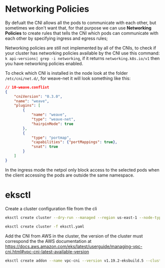 # Networking Policies

By defualt the CNI allows all the pods to communicate with each other, but sometimes we don't want that, for that purpose we can use **Networking Policies** to create rules that tells the CNI which pods can communicate with each other by specifying ingress and egress rules;

Networking policies are still not implemented by all of the CNIs, to check if your cluster has networking policies available by the CNI use this command: `k api-versions| grep -i networking`, if it returns `networking.k8s.io/v1` then you have networking policies enabled.

To check which CNI is installed in the node look at the folder `/etc/cni/net.d/`, for weave-net it will look something like this:

```json
// 10-weave.conflist
{
    "cniVersion": "0.3.0",
    "name": "weave",
    "plugins": [
        {
            "name": "weave",
            "type": "weave-net",
            "hairpinMode": true
        },
        {
            "type": "portmap",
            "capabilities": {"portMappings": true},
            "snat": true
        }
    ]
}
```

In the ingress mode the netpol only block access to the selected pods when the client accessing the pods are outside the same namespace.

# eksctl

Create a cluster configuration file from the cli

```bash
eksctl create cluster --dry-run --managed --region us-east-1 --node-type t3.medium --name pick --version 1.32 --nodes 2 --nodes-min 1 --nodes-max 3 --nodegroup-name pick-group > eksctl.yaml

eksctl create cluster -f eksctl.yaml
```

Add the CNI from AWS in the cluster, the version of the cluster must correspond the the AWS documentation at https://docs.aws.amazon.com/eks/latest/userguide/managing-vpc-cni.html#vpc-cni-latest-available-version

```bash
eksctl create addon --name vpc-cni --version v1.19.2-eksbuild.5 --cluster eks-cluster --force
```
